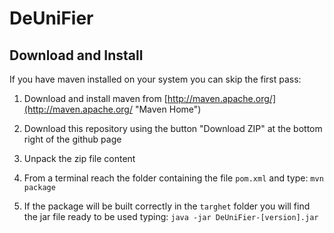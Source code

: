 # DeUniFier #

## Download and Install ##

If you have maven installed on your system you can skip the first pass:

1. Download and install maven from [http://maven.apache.org/](http://maven.apache.org/ "Maven Home")

2. Download this repository using the button "Download ZIP" at the bottom right of the github page

3. Unpack the zip file content
 
4. From a terminal reach the folder containing the file `pom.xml` and type: `mvn package`

5. If the package will be built correctly in the `targhet` folder you will find the jar file ready 
to be used typing: `java -jar DeUniFier-[version].jar`   


